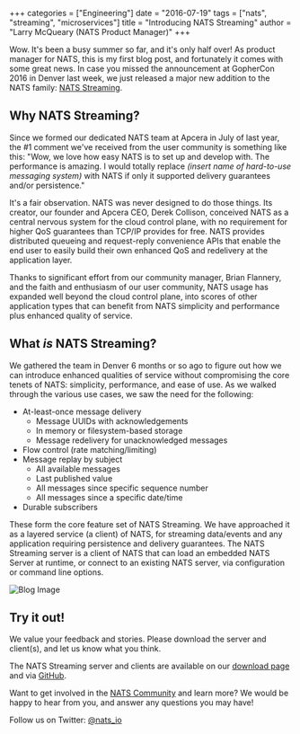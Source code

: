 +++
categories = ["Engineering"]
date = "2016-07-19"
tags = ["nats", "streaming", "microservices"]
title = "Introducing NATS Streaming"
author = "Larry McQueary (NATS Product Manager)"
+++

Wow. It's been a busy summer so far, and it's only half over! As product manager for NATS, this is my first blog post, and fortunately it comes with some great news. In case you missed the announcement at GopherCon 2016 in Denver last week, we just released a major new addition to the NATS family: [NATS Streaming](https://github.com/nats-io/nats.go-streaming).

## Why NATS Streaming?

Since we formed our dedicated NATS team at Apcera in July of last year, the #1 comment we've received from the user community is something like this: "Wow, we love how easy NATS is to set up and develop with. The performance is amazing. I would totally replace *(insert name of hard-to-use messaging system)* with NATS if only it supported delivery guarantees and/or persistence."

It's a fair observation. NATS was never designed to do those things. Its creator, our founder and Apcera CEO, Derek Collison, conceived NATS as a central nervous system for the cloud control plane, with no requirement for higher QoS guarantees than TCP/IP provides for free. NATS provides distributed queueing and request-reply convenience APIs that enable the end user to easily build their own enhanced QoS and redelivery at the application layer.

Thanks to significant effort from our community manager, Brian Flannery, and the faith and enthusiasm of our user community, NATS usage has expanded well beyond the cloud control plane, into scores of other application types that can benefit from NATS simplicity and performance plus enhanced quality of service.

## What *is* NATS Streaming?

We gathered the team in Denver 6 months or so ago to figure out how we can introduce enhanced qualities of service without compromising the core tenets of NATS: simplicity, performance, and ease of use. As we walked through the various use cases, we saw the need for the following:

- At-least-once message delivery
	- Message UUIDs with acknowledgements
	- In memory or filesystem-based storage
	- Message redelivery for unacknowledged messages
- Flow control (rate matching/limiting)
- Message replay by subject
	- All available messages
	- Last published value
	- All messages since specific sequence number
	- All messages since a specific date/time
- Durable subscribers

These form the core feature set of NATS Streaming. We have approached it as a layered service (a client) of NATS, for streaming data/events and any application requiring persistence and delivery guarantees. The NATS Streaming server is a client of NATS that can load an embedded NATS Server at runtime, or connect to an existing NATS server, via configuration or command line options.

![Blog Image](/img/blog/nats-streaming-architecture.png "Blog Image")

## Try it out!

We value your feedback and stories. Please download the server and client(s), and let us know what you think.

The NATS Streaming server and clients are available on our [download page](https://nats.io/download/) and via [GitHub](https://github.com/nats-io/nats-streaming-server).

Want to get involved in the [NATS Community](/community) and learn more? We would be happy to hear from you, and answer any questions you may have!

Follow us on Twitter: [@nats_io](https://twitter.com/nats_io)
